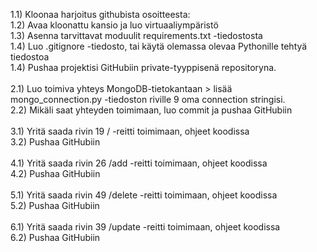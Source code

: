 1.1) Kloonaa harjoitus githubista osoitteesta:<br>
1.2) Avaa kloonattu kansio ja luo virtuaaliympäristö<br>
1.3) Asenna tarvittavat moduulit requirements.txt -tiedostosta<br>
1.4) Luo .gitignore -tiedosto, tai käytä olemassa olevaa Pythonille tehtyä tiedostoa<br>
1.4) Pushaa projektisi GitHubiin private-tyyppisenä repositoryna.<br>
<br>
2.1) Luo toimiva yhteys MongoDB-tietokantaan > lisää mongo_connection.py -tiedoston riville 9 oma connection stringisi.<br>
2.2) Mikäli saat yhteyden toimimaan, luo commit ja pushaa GitHubiin<br>
<br>
3.1) Yritä saada rivin 19 /       -reitti toimimaan, ohjeet koodissa<br>
3.2) Pushaa GitHubiin<br>
<br>
4.1) Yritä saada rivin 26 /add    -reitti toimimaan, ohjeet koodissa<br>
4.2) Pushaa GitHubiin<br>
<br>
5.1) Yritä saada rivin 49 /delete -reitti toimimaan, ohjeet koodissa<br>
5.2) Pushaa GitHubiin<br>
<br>
6.1) Yritä saada rivin 39 /update -reitti toimimaan, ohjeet koodissa<br>
6.2) Pushaa GitHubiin<br>
